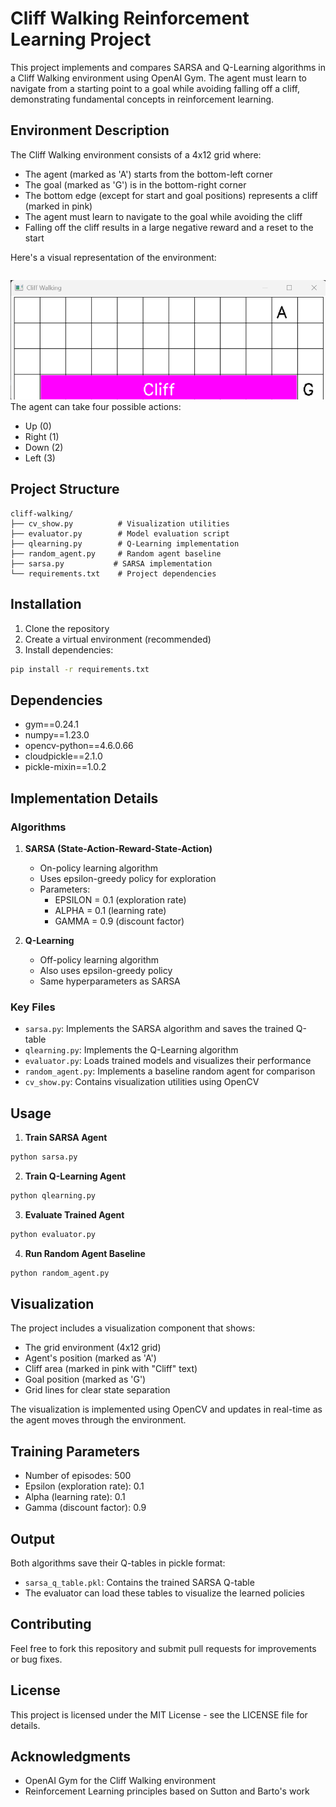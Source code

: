 # Cliff Walking Reinforcement Learning Project

This project implements and compares SARSA and Q-Learning algorithms in a Cliff Walking environment using OpenAI Gym. The agent must learn to navigate from a starting point to a goal while avoiding falling off a cliff, demonstrating fundamental concepts in reinforcement learning.

## Environment Description

The Cliff Walking environment consists of a 4x12 grid where:
- The agent (marked as 'A') starts from the bottom-left corner
- The goal (marked as 'G') is in the bottom-right corner
- The bottom edge (except for start and goal positions) represents a cliff (marked in pink)
- The agent must learn to navigate to the goal while avoiding the cliff
- Falling off the cliff results in a large negative reward and a reset to the start

Here's a visual representation of the environment:

```
```
![img.png](images/img.png)
The agent can take four possible actions:
- Up (0)
- Right (1)
- Down (2)
- Left (3)

## Project Structure

```
cliff-walking/
├── cv_show.py          # Visualization utilities
├── evaluator.py        # Model evaluation script
├── qlearning.py        # Q-Learning implementation
├── random_agent.py     # Random agent baseline
├── sarsa.py           # SARSA implementation
└── requirements.txt    # Project dependencies
```

## Installation

1. Clone the repository
2. Create a virtual environment (recommended)
3. Install dependencies:
```bash
pip install -r requirements.txt
```

## Dependencies

- gym==0.24.1
- numpy==1.23.0
- opencv-python==4.6.0.66
- cloudpickle==2.1.0
- pickle-mixin==1.0.2

## Implementation Details

### Algorithms

1. **SARSA (State-Action-Reward-State-Action)**
   - On-policy learning algorithm
   - Uses epsilon-greedy policy for exploration
   - Parameters:
     - EPSILON = 0.1 (exploration rate)
     - ALPHA = 0.1 (learning rate)
     - GAMMA = 0.9 (discount factor)

2. **Q-Learning**
   - Off-policy learning algorithm
   - Also uses epsilon-greedy policy
   - Same hyperparameters as SARSA

### Key Files

- `sarsa.py`: Implements the SARSA algorithm and saves the trained Q-table
- `qlearning.py`: Implements the Q-Learning algorithm
- `evaluator.py`: Loads trained models and visualizes their performance
- `random_agent.py`: Implements a baseline random agent for comparison
- `cv_show.py`: Contains visualization utilities using OpenCV

## Usage

1. **Train SARSA Agent**
```bash
python sarsa.py
```

2. **Train Q-Learning Agent**
```bash
python qlearning.py
```

3. **Evaluate Trained Agent**
```bash
python evaluator.py
```

4. **Run Random Agent Baseline**
```bash
python random_agent.py
```

## Visualization

The project includes a visualization component that shows:
- The grid environment (4x12 grid)
- Agent's position (marked as 'A')
- Cliff area (marked in pink with "Cliff" text)
- Goal position (marked as 'G')
- Grid lines for clear state separation

The visualization is implemented using OpenCV and updates in real-time as the agent moves through the environment.

## Training Parameters

- Number of episodes: 500
- Epsilon (exploration rate): 0.1
- Alpha (learning rate): 0.1
- Gamma (discount factor): 0.9

## Output

Both algorithms save their Q-tables in pickle format:
- `sarsa_q_table.pkl`: Contains the trained SARSA Q-table
- The evaluator can load these tables to visualize the learned policies

## Contributing

Feel free to fork this repository and submit pull requests for improvements or bug fixes.

## License

This project is licensed under the MIT License - see the LICENSE file for details.

## Acknowledgments

- OpenAI Gym for the Cliff Walking environment
- Reinforcement Learning principles based on Sutton and Barto's work
